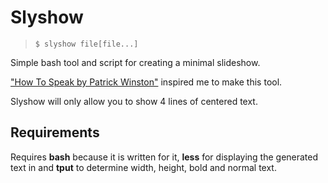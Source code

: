 # Slyshow

> `$ slyshow file[file...]`

Simple bash tool and script for creating a minimal slideshow.

["How To Speak by Patrick Winston"][1] inspired me to make this tool.

Slyshow will only allow you to show 4 lines of centered text.

## Requirements

Requires **bash** because it is written for it, **less** for displaying the
generated text in and **tput** to determine width, height, bold and normal
text.

[1]:https://www.youtube.com/watch?v=Unzc731iCUY
